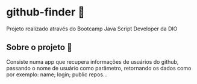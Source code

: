 # github-finder 🚀

Projeto realizado através do Bootcamp Java Script Developer da DIO

## Sobre o projeto 🔎

Consiste numa app que recupera informações de usuários do github, passando o nome de usuário como parâmetro, retornando os dados como por exemplo: name; login; public repos...


